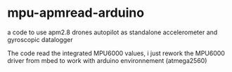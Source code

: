 # mpu-apmread-arduino
a code to use apm2.8 drones autopilot as standalone accelerometer and gyroscopic datalogger


The code read the integrated MPU6000 values, i just rework the MPU6000 driver from mbed to work with arduino environnement (atmega2560)
